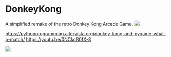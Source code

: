 # DonkeyKong
A simplified remake of the retro Donkey Kong Arcade Game.
![](https://i2.wp.com/pythonprogramming.altervista.org/wp-content/uploads/2021/08/image-30.png?w=800&ssl=1)

https://pythonprogramming.altervista.org/donkey-kong-and-pygame-what-a-match/
https://youtu.be/0NCkcB0fX-8

![](https://pythonprogramming.altervista.org/wp-content/uploads/2021/08/image-34.png)
